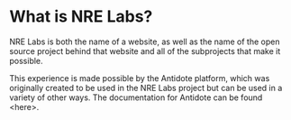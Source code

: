 # What is NRE Labs?

NRE Labs is both the name of a website, as well as the name of the open source project behind that website and all of the subprojects that make it possible.

This experience is made possible by the Antidote platform, which was originally created to be used in the NRE Labs project but can be used in a variety of other ways. The documentation for Antidote can be found &lt;here&gt;.

